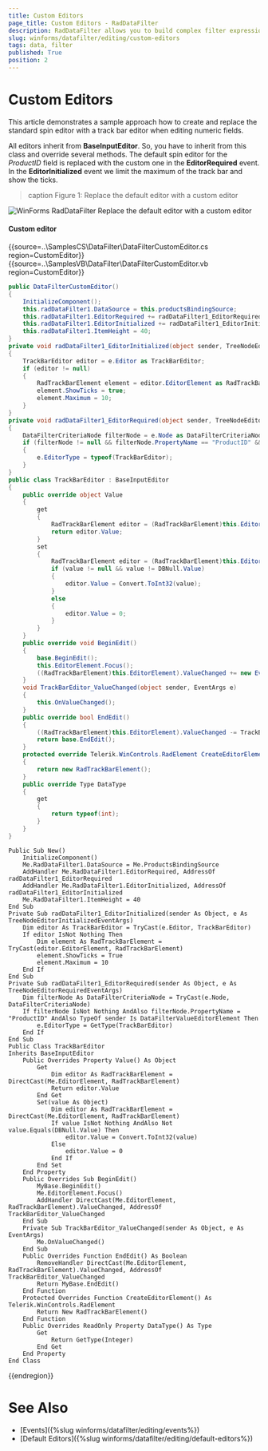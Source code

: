 ```yaml
---
title: Custom Editors
page_title: Custom Editors - RadDataFilter
description: RadDataFilter allows you to build complex filter expressions based on the data and collection type of the source fields.  
slug: winforms/datafilter/editing/custom-editors
tags: data, filter
published: True
position: 2
---
```


# Custom Editors

This article demonstrates a sample approach how to create and replace the standard spin editor with a track bar editor when editing numeric fields.

All editors inherit from **BaseInputEditor**. So, you have to inherit from this class and override several methods. The default spin editor for the *ProductID* field is replaced with the custom one in the **EditorRequired** event. In the **EditorInitialized** event we limit the maximum of the track bar and show the ticks.

>caption Figure 1: Replace the default editor with a custom editor

![WinForms RadDataFilter Replace the default editor with a custom editor](images/datafilter-custom-editors001.png)

#### Custom editor

{{source=..\SamplesCS\DataFilter\DataFilterCustomEditor.cs region=CustomEditor}} 
{{source=..\SamplesVB\DataFilter\DataFilterCustomEditor.vb region=CustomEditor}}

````C#
public DataFilterCustomEditor()
{
    InitializeComponent();
    this.radDataFilter1.DataSource = this.productsBindingSource;
    this.radDataFilter1.EditorRequired += radDataFilter1_EditorRequired;
    this.radDataFilter1.EditorInitialized += radDataFilter1_EditorInitialized;
    this.radDataFilter1.ItemHeight = 40;
}
private void radDataFilter1_EditorInitialized(object sender, TreeNodeEditorInitializedEventArgs e)
{
    TrackBarEditor editor = e.Editor as TrackBarEditor;
    if (editor != null)
    {
        RadTrackBarElement element = editor.EditorElement as RadTrackBarElement;
        element.ShowTicks = true;
        element.Maximum = 10;
    }
}
private void radDataFilter1_EditorRequired(object sender, TreeNodeEditorRequiredEventArgs e)
{
    DataFilterCriteriaNode filterNode = e.Node as DataFilterCriteriaNode;
    if (filterNode != null && filterNode.PropertyName == "ProductID" && sender is DataFilterValueEditorElement)
    {
        e.EditorType = typeof(TrackBarEditor);
    }
}
public class TrackBarEditor : BaseInputEditor
{
    public override object Value
    {
        get
        {
            RadTrackBarElement editor = (RadTrackBarElement)this.EditorElement;
            return editor.Value;
        }
        set
        {
            RadTrackBarElement editor = (RadTrackBarElement)this.EditorElement;
            if (value != null && value != DBNull.Value)
            {
                editor.Value = Convert.ToInt32(value);
            }
            else
            {
                editor.Value = 0;
            }
        }
    }
    public override void BeginEdit()
    {
        base.BeginEdit();
        this.EditorElement.Focus();
        ((RadTrackBarElement)this.EditorElement).ValueChanged += new EventHandler(TrackBarEditor_ValueChanged);
    }
    void TrackBarEditor_ValueChanged(object sender, EventArgs e)
    {
        this.OnValueChanged();
    }
    public override bool EndEdit()
    {
        ((RadTrackBarElement)this.EditorElement).ValueChanged -= TrackBarEditor_ValueChanged;
        return base.EndEdit();
    }
    protected override Telerik.WinControls.RadElement CreateEditorElement()
    {
        return new RadTrackBarElement();
    }
    public override Type DataType
    {
        get
        {
            return typeof(int);
        }
    }
}

````
````VB.NET
Public Sub New()
    InitializeComponent()
    Me.RadDataFilter1.DataSource = Me.ProductsBindingSource
    AddHandler Me.RadDataFilter1.EditorRequired, AddressOf radDataFilter1_EditorRequired
    AddHandler Me.RadDataFilter1.EditorInitialized, AddressOf radDataFilter1_EditorInitialized
    Me.RadDataFilter1.ItemHeight = 40
End Sub
Private Sub radDataFilter1_EditorInitialized(sender As Object, e As TreeNodeEditorInitializedEventArgs)
    Dim editor As TrackBarEditor = TryCast(e.Editor, TrackBarEditor)
    If editor IsNot Nothing Then
        Dim element As RadTrackBarElement = TryCast(editor.EditorElement, RadTrackBarElement)
        element.ShowTicks = True
        element.Maximum = 10
    End If
End Sub
Private Sub radDataFilter1_EditorRequired(sender As Object, e As TreeNodeEditorRequiredEventArgs)
    Dim filterNode As DataFilterCriteriaNode = TryCast(e.Node, DataFilterCriteriaNode)
    If filterNode IsNot Nothing AndAlso filterNode.PropertyName = "ProductID" AndAlso TypeOf sender Is DataFilterValueEditorElement Then
        e.EditorType = GetType(TrackBarEditor)
    End If
End Sub
Public Class TrackBarEditor
Inherits BaseInputEditor
    Public Overrides Property Value() As Object
        Get
            Dim editor As RadTrackBarElement = DirectCast(Me.EditorElement, RadTrackBarElement)
            Return editor.Value
        End Get
        Set(value As Object)
            Dim editor As RadTrackBarElement = DirectCast(Me.EditorElement, RadTrackBarElement)
            If value IsNot Nothing AndAlso Not value.Equals(DBNull.Value) Then
                editor.Value = Convert.ToInt32(value)
            Else
                editor.Value = 0
            End If
        End Set
    End Property
    Public Overrides Sub BeginEdit()
        MyBase.BeginEdit()
        Me.EditorElement.Focus()
        AddHandler DirectCast(Me.EditorElement, RadTrackBarElement).ValueChanged, AddressOf TrackBarEditor_ValueChanged
    End Sub
    Private Sub TrackBarEditor_ValueChanged(sender As Object, e As EventArgs)
        Me.OnValueChanged()
    End Sub
    Public Overrides Function EndEdit() As Boolean
        RemoveHandler DirectCast(Me.EditorElement, RadTrackBarElement).ValueChanged, AddressOf TrackBarEditor_ValueChanged
        Return MyBase.EndEdit()
    End Function
    Protected Overrides Function CreateEditorElement() As Telerik.WinControls.RadElement
        Return New RadTrackBarElement()
    End Function
    Public Overrides ReadOnly Property DataType() As Type
        Get
            Return GetType(Integer)
        End Get
    End Property
End Class

```` 

{{endregion}}

# See Also

* [Events]({%slug winforms/datafilter/editing/events%})	
* [Default Editors]({%slug winforms/datafilter/editing/default-editors%})	
